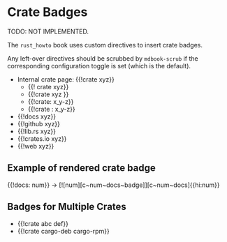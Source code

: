 # Crate Badges

TODO: NOT IMPLEMENTED.

The `rust_howto` book uses custom directives to insert crate badges.

Any left-over directives should be scrubbed by `mdbook-scrub` if the corresponding configuration toggle is set (which is the default).

- Internal crate page: {{!crate xyz}}
  - {{! crate xyz}}
  - {{!crate xyz }}
  - {{!crate: x_y-z}}
  - {{!crate : x_y-z}}
- {{!docs xyz}}
- {{!github xyz}}
- {{!lib.rs xyz}}
- {{!crates.io xyz}}
- {{!web xyz}}

## Example of rendered crate badge

{{!docs: num}} -> [![num][c~num~docs~badge]][c~num~docs]{{hi:num}}

## Badges for Multiple Crates

- {{!crate abc def}}
- {{!crate cargo-deb cargo-rpm}}
